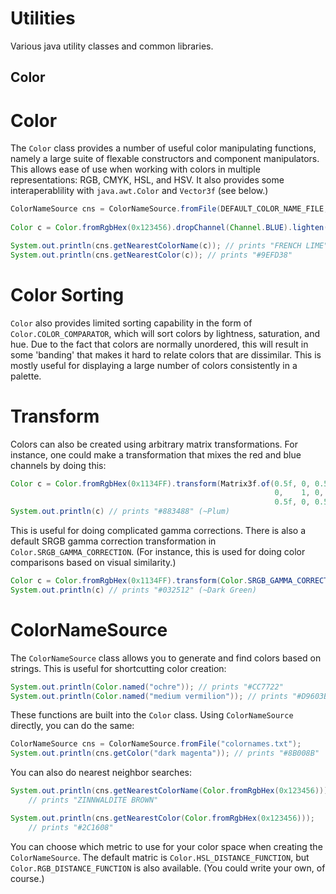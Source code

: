 Utilities
=========

Various java utility classes and common libraries.

Color
-----

# Color
The `Color` class provides a number of useful color manipulating functions, namely a large suite of flexable constructors and component manipulators. This allows ease of use when working with colors in multiple representations: RGB, CMYK, HSL, and HSV. It also provides some interaperablility with `java.awt.Color` and `Vector3f` (see below.)

```java
ColorNameSource cns = ColorNameSource.fromFile(DEFAULT_COLOR_NAME_FILE, Color.RGB_DISTANCE_FUNCTION);
        
Color c = Color.fromRgbHex(0x123456).dropChannel(Channel.BLUE).lighten(0.6f);

System.out.println(cns.getNearestColorName(c)); // prints "FRENCH LIME"
System.out.println(cns.getNearestColor(c)); // prints "#9EFD38"
```

# Color Sorting

`Color` also provides limited sorting capability in the form of `Color.COLOR_COMPARATOR`, which will sort colors by lightness, saturation, and hue. Due to the fact that colors are normally unordered, this will result in some 'banding' that makes it hard to relate colors that are dissimilar. This is mostly useful for displaying a large number of colors consistently in a palette.

# Transform

Colors can also be created using arbitrary matrix transformations. For instance, 
one could make a transformation that mixes the red and blue channels by doing this:

```java
Color c = Color.fromRgbHex(0x1134FF).transform(Matrix3f.of(0.5f, 0, 0.5f, 
                                                           0,    1, 0, 
                                                           0.5f, 0, 0.5f));
System.out.println(c) // prints "#883488" (~Plum)
```

This is useful for doing complicated gamma corrections. There is also a default SRGB gamma correction transformation in `Color.SRGB_GAMMA_CORRECTION`. (For instance, this is used for doing color comparisons based on visual similarity.)

```java
Color c = Color.fromRgbHex(0x1134FF).transform(Color.SRGB_GAMMA_CORRECTION);
System.out.println(c) // prints "#032512" (~Dark Green)
```


# ColorNameSource
The `ColorNameSource` class allows you to generate and find colors based on strings. This is useful for shortcutting color creation:

```java
System.out.println(Color.named("ochre")); // prints "#CC7722"
System.out.println(Color.named("medium vermilion")); // prints "#D9603B"
```

These functions are built into the `Color` class. Using `ColorNameSource` directly, you can do the same:

```java
ColorNameSource cns = ColorNameSource.fromFile("colornames.txt");
System.out.println(cns.getColor("dark magenta")); // prints "#8B008B"
```


You can also do nearest neighbor searches:

```java
System.out.println(cns.getNearestColorName(Color.fromRgbHex(0x123456)));
    // prints "ZINNWALDITE BROWN"

System.out.println(cns.getNearestColor(Color.fromRgbHex(0x123456)));
    // prints "#2C1608"
```

You can choose which metric to use for your color space when creating the `ColorNameSource`. The default matric is `Color.HSL_DISTANCE_FUNCTION`, but `Color.RGB_DISTANCE_FUNCTION` is also available. (You could write your own, of course.)
